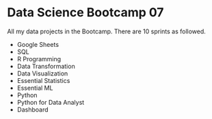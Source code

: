 # Data Science Bootcamp 07

All my data projects in the Bootcamp. There are 10 sprints as followed.

* Google Sheets
* SQL
* R Programming
* Data Transformation
* Data Visualization
* Essential Statistics
* Essential ML
* Python
* Python for Data Analyst
* Dashboard
